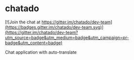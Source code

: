 # chatado

[![Join the chat at https://gitter.im/chatado/dev-team](https://badges.gitter.im/chatado/dev-team.svg)](https://gitter.im/chatado/dev-team?utm_source=badge&utm_medium=badge&utm_campaign=pr-badge&utm_content=badge)

Chat application with auto-translate
